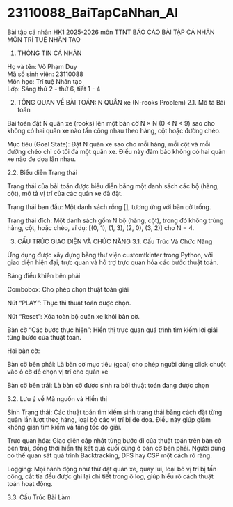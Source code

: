 # 23110088_BaiTapCaNhan_AI
Bài tập cá nhân HK1 2025-2026 môn TTNT
BÁO CÁO BÀI TẬP CÁ NHÂN MÔN TRÍ TUỆ NHÂN TẠO 
1. THÔNG TIN CÁ NHÂN

Họ và tên: Võ Phạm Duy  
Mã số sinh viên: 23110088  
Môn học: Trí tuệ Nhân tạo  
Lớp: Sáng thứ 2 - thứ 6, tiết 1 - 4  

2. TỔNG QUAN VỀ BÀI TOÁN: N QUÂN xe (N-rooks Problem)
2.1. Mô tả Bài toán

Bài toán đặt N quân xe (rooks) lên một bàn cờ N × N (0 < N < 9) sao cho không có hai quân xe nào tấn công nhau theo hàng, cột hoặc đường chéo.

Mục tiêu (Goal State):
Đặt N quân xe sao cho mỗi hàng, mỗi cột và mỗi đường chéo chỉ có tối đa một quân xe. Điều này đảm bảo không có hai quân xe nào đe dọa lẫn nhau.

2.2. Biểu diễn Trạng thái

Trạng thái của bài toán được biểu diễn bằng một danh sách các bộ (hàng, cột), mô tả vị trí của các quân xe đã đặt.

Trạng thái ban đầu: Một danh sách rỗng [], tương ứng với bàn cờ trống.

Trạng thái đích: Một danh sách gồm N bộ (hàng, cột), trong đó không trùng hàng, cột, hoặc chéo, ví dụ: [(0, 1), (1, 3), (2, 0), (3, 2)] cho N = 4.

3. CẤU TRÚC GIAO DIỆN VÀ CHỨC NĂNG
3.1. Cấu Trúc Và Chức Năng

Ứng dụng được xây dựng bằng thư viện customtkinter trong Python, với giao diện hiện đại, trực quan và hỗ trợ trực quan hóa các bước thuật toán.


Bảng điều khiển bên phải

Combobox: Cho phép chọn thuật toán giải 

Nút “PLAY”: Thực thi thuật toán được chọn.

Nút “Reset”: Xóa toàn bộ quân xe khỏi bàn cờ.

Bàn cờ “Các bước thực hiện”: Hiển thị trực quan quá trình tìm kiếm lời giải từng bước của thuật toán.

Hai bàn cờ:

Bàn cờ bên phải: Là bàn cờ mục tiêu (goal) cho phép người dùng click chuột vào ô cờ để chọn vị trí cho quân xe

Bàn cờ bên trái: Là bàn cờ được sinh ra bởi thuật toán đang được chọn

3.2. Lưu ý về Mã nguồn và Hiển thị

Sinh Trạng thái:
Các thuật toán tìm kiếm sinh trạng thái bằng cách đặt từng quân  lần lượt theo hàng, loại bỏ các vị trí bị đe dọa. Điều này giúp giảm không gian tìm kiếm và tăng tốc độ giải.

Trực quan hóa:
Giao diện cập nhật từng bước đi của thuật toán trên bàn cờ bên trái, đồng thời hiển thị kết quả cuối cùng ở bàn cờ bên phải. Người dùng có thể quan sát quá trình Backtracking, DFS hay CSP một cách rõ ràng.

Logging:
Mọi hành động như thử đặt quân xe, quay lui, loại bỏ vị trí bị tấn công, cắt tỉa đều được ghi lại chi tiết trong ô log, giúp hiểu rõ cách thuật toán hoạt động.

3.3. Cấu Trúc Bài Làm

